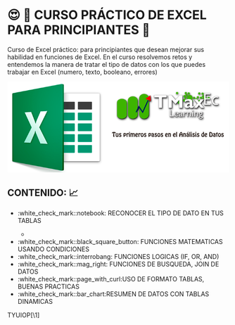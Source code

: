 # :heart_eyes: :necktie: CURSO PRÁCTICO DE EXCEL PARA PRINCIPIANTES :office:

<p>
Curso de Excel práctico: para principiantes que desean mejorar sus habilidad en funciones de Excel. En el curso resolvemos retos y entendemos la manera de tratar el tipo de datos con los que puedes trabajar en Excel (numero, texto, booleano, errores)
</p>
<div>
<img src="https://github.com/bluesfer2007/Excel_InicialDatos/blob/main/img/logo_tmaxec_excel.png" alt="Excel">
</div>

## CONTENIDO: :chart_with_upwards_trend:

<ul>
<li>:white_check_mark::notebook: RECONOCER EL TIPO DE DATO EN TUS TABLAS</li>
<ul>
    <li> </li>
</ul>
<li>:white_check_mark::black_square_button: FUNCIONES MATEMATICAS USANDO CONDICIONES  </li>
<li>:white_check_mark::interrobang: FUNCIONES LOGICAS (IF, OR, AND)</li>
<li>:white_check_mark::mag_right: FUNCIONES DE BUSQUEDA, JOIN DE DATOS</li>
<li>:white_check_mark::page_with_curl:USO DE FORMATO TABLAS, BUENAS PRACTICAS</li>
<li>:white_check_mark::bar_chart:RESUMEN DE DATOS CON TABLAS DINAMICAS</li>


</ul>

TYUIOP[\1]